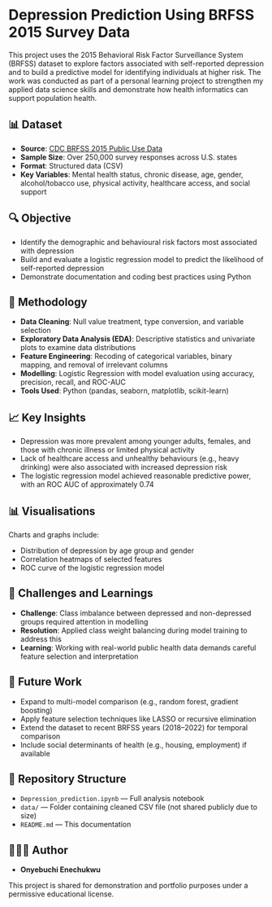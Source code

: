 # Depression Prediction Using BRFSS 2015 Survey Data

This project uses the 2015 Behavioral Risk Factor Surveillance System (BRFSS) dataset to explore factors associated with self-reported depression and to build a predictive model for identifying individuals at higher risk. The work was conducted as part of a personal learning project to strengthen my applied data science skills and demonstrate how health informatics can support population health.

## 📊 Dataset

- **Source**: [CDC BRFSS 2015 Public Use Data](https://www.cdc.gov/brfss/annual_data/annual_2015.html)
- **Sample Size**: Over 250,000 survey responses across U.S. states
- **Format**: Structured data (CSV)
- **Key Variables**: Mental health status, chronic disease, age, gender, alcohol/tobacco use, physical activity, healthcare access, and social support

## 🔍 Objective

- Identify the demographic and behavioural risk factors most associated with depression
- Build and evaluate a logistic regression model to predict the likelihood of self-reported depression
- Demonstrate documentation and coding best practices using Python

## 🧪 Methodology

- **Data Cleaning**: Null value treatment, type conversion, and variable selection
- **Exploratory Data Analysis (EDA)**: Descriptive statistics and univariate plots to examine data distributions
- **Feature Engineering**: Recoding of categorical variables, binary mapping, and removal of irrelevant columns
- **Modelling**: Logistic Regression with model evaluation using accuracy, precision, recall, and ROC-AUC
- **Tools Used**: Python (pandas, seaborn, matplotlib, scikit-learn)

## 📈 Key Insights

- Depression was more prevalent among younger adults, females, and those with chronic illness or limited physical activity
- Lack of healthcare access and unhealthy behaviours (e.g., heavy drinking) were also associated with increased depression risk
- The logistic regression model achieved reasonable predictive power, with an ROC AUC of approximately 0.74

## 📊 Visualisations

Charts and graphs include:
- Distribution of depression by age group and gender
- Correlation heatmaps of selected features
- ROC curve of the logistic regression model

## 🧠 Challenges and Learnings

- **Challenge**: Class imbalance between depressed and non-depressed groups required attention in modelling
- **Resolution**: Applied class weight balancing during model training to address this
- **Learning**: Working with real-world public health data demands careful feature selection and interpretation

## 🔮 Future Work

- Expand to multi-model comparison (e.g., random forest, gradient boosting)
- Apply feature selection techniques like LASSO or recursive elimination
- Extend the dataset to recent BRFSS years (2018–2022) for temporal comparison
- Include social determinants of health (e.g., housing, employment) if available

## 📁 Repository Structure

- `Depression_prediction.ipynb` — Full analysis notebook
- `data/` — Folder containing cleaned CSV file (not shared publicly due to size)
- `README.md` — This documentation

## 👩🏾‍💻 Author

- **Onyebuchi Enechukwu** 

This project is shared for demonstration and portfolio purposes under a permissive educational license.
